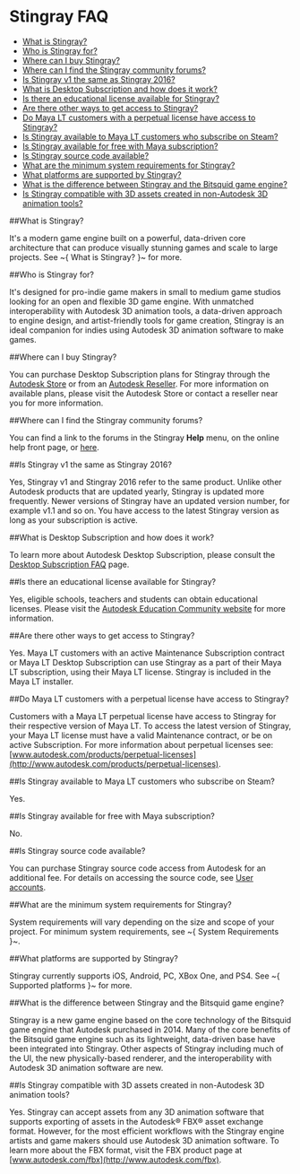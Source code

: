# Stingray FAQ

- [What is Stingray?](#what-is-stingray)
- [Who is Stingray for?](#who-is-stingray-for)
- [Where can I buy Stingray?](#where-can-i-buy-stingray)
- [Where can I find the Stingray community forums?](#where-can-i-find-the-stingray-community-forums)
- [Is Stingray v1 the same as Stingray 2016?](#is-stingray-v1-the-same-as-stingray-2016)
- [What is Desktop Subscription and how does it work?](#what-is-desktop-subscription-and-how-does-it-work)
- [Is there an educational license available for Stingray?](#is-there-an-educational-license-available-for-stingray)
- [Are there other ways to get access to Stingray?](#are-there-other-ways-to-get-access-to-stingray)
- [Do Maya LT customers with a perpetual license have access to Stingray?](#maya-lt-access)
- [Is Stingray available to Maya LT customers who subscribe on Steam?](#maya-lt-steam)
- [Is Stingray available for free with Maya subscription?](#maya-free)
- [Is Stingray source code available?](#is-stingray-source-code-available)
- [What are the minimum system requirements for Stingray?](#what-are-the-minimum-system-requirements-for-stingray)
- [What platforms are supported by Stingray?](#what-platforms-are-supported-by-stingray)
- [What is the difference between Stingray and the Bitsquid game engine?](#stingray-bitsquid)
- [Is Stingray compatible with 3D assets created in non-Autodesk 3D animation tools?](#stingray-compatibility)

##What is Stingray?

It's a modern game engine built on a powerful, data-driven core architecture that can produce visually stunning games and scale to large projects. See ~{ What is Stingray? }~ for more.

##Who is Stingray for?

It's designed for pro-indie game makers in small to medium game studios looking for an open and flexible 3D game engine. With unmatched interoperability with Autodesk 3D animation tools, a data-driven approach to engine design, and artist-friendly tools for game creation, Stingray is an ideal companion for indies using Autodesk 3D animation software to make games.

##Where can I buy Stingray?

You can purchase Desktop Subscription plans for Stingray through the [Autodesk Store](http://www.autodesk.com/products/stingray/buy) or from an [Autodesk Reseller](http://www.autodesk.com/resellers/locate-a-reseller). For more information on available plans, please visit the Autodesk Store or contact a reseller near you for more information.

##Where can I find the Stingray community forums?

You can find a link to the forums in the Stingray **Help** menu, on the online help front page, or [here](http://www.autodesk.com/stingray-forums).

##Is Stingray v1 the same as Stingray 2016?

Yes, Stingray v1 and Stingray 2016 refer to the same product. Unlike other Autodesk products that are updated yearly, Stingray is updated more frequently. Newer versions of Stingray have an updated version number, for example v1.1 and so on. You have access to the latest Stingray version as long as your subscription is active.

##What is Desktop Subscription and how does it work?

To learn more about Autodesk Desktop Subscription, please consult the [Desktop Subscription FAQ](http://knowledge.autodesk.com/customer-service/account-management/subscription-management/subscription-types/desktop-subscription-1/desktop-subscription-faq) page.

##Is there an educational license available for Stingray?

Yes, eligible schools, teachers and students can obtain educational licenses. Please visit the [Autodesk Education Community website](http://www.autodesk.com/education/home) for more information.

##Are there other ways to get access to Stingray?

Yes. Maya LT customers with an active Maintenance Subscription contract or Maya LT Desktop Subscription can use Stingray as a part of their Maya LT subscription,  using their Maya LT license. Stingray is included in the Maya LT installer.

##Do Maya LT customers with a perpetual license have access to Stingray? <a name="maya-lt-access"></a>

Customers with a Maya LT perpetual license have access to Stingray for their respective version of Maya LT. To access the latest version of Stingray, your Maya LT license must have a valid Maintenance contract, or be on active Subscription. For more information about perpetual licenses see: [www.autodesk.com/products/perpetual-licenses](http://www.autodesk.com/products/perpetual-licenses).

##Is Stingray available to Maya LT customers who subscribe on Steam? <a name="maya-lt-steam"></a>

Yes.

##Is Stingray available for free with Maya subscription? <a name="maya-free"></a>

No.

##Is Stingray source code available?

You can purchase Stingray source code access from Autodesk for an additional fee. For details on accessing the source code, see [User accounts](http://help.autodesk.com/view/Stingray/ENU/?guid=__developer_getting_started_user_accounts_html).

##What are the minimum system requirements for Stingray?

System requirements will vary depending on the size and scope of your project. For minimum system requirements, see ~{ System Requirements }~.

##What platforms are supported by Stingray?

Stingray currently supports iOS, Android, PC, XBox One, and PS4. See ~{ Supported platforms }~ for more.

##What is the difference between Stingray and the Bitsquid game engine? <a name="stingray-bitsquid"></a>

Stingray is a new game engine based on the core technology of the Bitsquid game engine that Autodesk purchased in 2014. Many of the core benefits of the Bitsquid game engine such as its lightweight, data-driven base have been integrated into Stingray. Other aspects of Stingray including much of the UI, the new physically-based renderer, and the interoperability with Autodesk 3D animation software are new.

##Is Stingray compatible with 3D assets created in non-Autodesk 3D animation tools? <a name="stingray-compatibility"></a>

Yes. Stingray can accept assets from any 3D animation software that supports exporting of assets in the Autodesk® FBX® asset exchange format. However, for the most efficient workflows with the Stingray engine artists and game makers should use Autodesk 3D animation software. To learn more about the FBX format, visit the FBX product page at [www.autodesk.com/fbx](http://www.autodesk.com/fbx).
